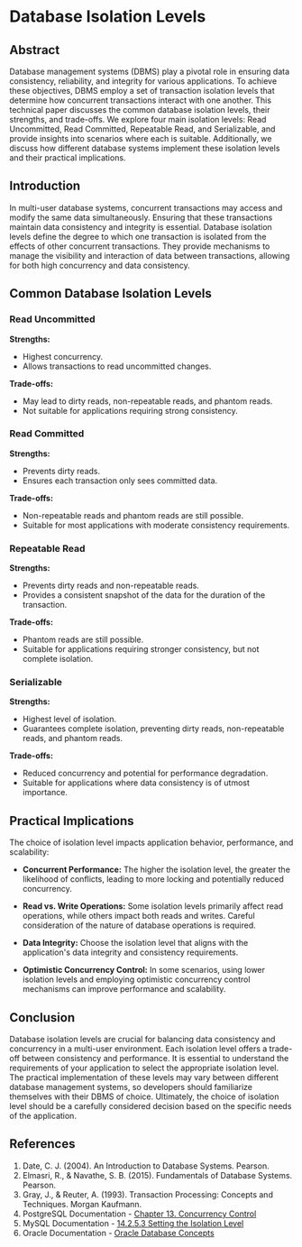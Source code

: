 # Database Isolation Levels

## Abstract

Database management systems (DBMS) play a pivotal role in ensuring data consistency, reliability, and integrity for various applications. To achieve these objectives, DBMS employ a set of transaction isolation levels that determine how concurrent transactions interact with one another. This technical paper discusses the common database isolation levels, their strengths, and trade-offs. We explore four main isolation levels: Read Uncommitted, Read Committed, Repeatable Read, and Serializable, and provide insights into scenarios where each is suitable. Additionally, we discuss how different database systems implement these isolation levels and their practical implications.

## Introduction

In multi-user database systems, concurrent transactions may access and modify the same data simultaneously. Ensuring that these transactions maintain data consistency and integrity is essential. Database isolation levels define the degree to which one transaction is isolated from the effects of other concurrent transactions. They provide mechanisms to manage the visibility and interaction of data between transactions, allowing for both high concurrency and data consistency.

## Common Database Isolation Levels

### Read Uncommitted

**Strengths:**
- Highest concurrency.
- Allows transactions to read uncommitted changes.
  
**Trade-offs:**
- May lead to dirty reads, non-repeatable reads, and phantom reads.
- Not suitable for applications requiring strong consistency.

### Read Committed

**Strengths:**
- Prevents dirty reads.
- Ensures each transaction only sees committed data.

**Trade-offs:**
- Non-repeatable reads and phantom reads are still possible.
- Suitable for most applications with moderate consistency requirements.

### Repeatable Read

**Strengths:**
- Prevents dirty reads and non-repeatable reads.
- Provides a consistent snapshot of the data for the duration of the transaction.

**Trade-offs:**
- Phantom reads are still possible.
- Suitable for applications requiring stronger consistency, but not complete isolation.

### Serializable

**Strengths:**
- Highest level of isolation.
- Guarantees complete isolation, preventing dirty reads, non-repeatable reads, and phantom reads.

**Trade-offs:**
- Reduced concurrency and potential for performance degradation.
- Suitable for applications where data consistency is of utmost importance.


## Practical Implications

The choice of isolation level impacts application behavior, performance, and scalability:

- **Concurrent Performance:** The higher the isolation level, the greater the likelihood of conflicts, leading to more locking and potentially reduced concurrency.

- **Read vs. Write Operations:** Some isolation levels primarily affect read operations, while others impact both reads and writes. Careful consideration of the nature of database operations is required.

- **Data Integrity:** Choose the isolation level that aligns with the application's data integrity and consistency requirements. 

- **Optimistic Concurrency Control:** In some scenarios, using lower isolation levels and employing optimistic concurrency control mechanisms can improve performance and scalability.

## Conclusion

Database isolation levels are crucial for balancing data consistency and concurrency in a multi-user environment. Each isolation level offers a trade-off between consistency and performance. It is essential to understand the requirements of your application to select the appropriate isolation level. The practical implementation of these levels may vary between different database management systems, so developers should familiarize themselves with their DBMS of choice. Ultimately, the choice of isolation level should be a carefully considered decision based on the specific needs of the application.

## References

1. Date, C. J. (2004). An Introduction to Database Systems. Pearson.
2. Elmasri, R., & Navathe, S. B. (2015). Fundamentals of Database Systems. Pearson.
3. Gray, J., & Reuter, A. (1993). Transaction Processing: Concepts and Techniques. Morgan Kaufmann.
4. PostgreSQL Documentation - [Chapter 13. Concurrency Control](https://www.postgresql.org/docs/current/transaction-iso.html)
5. MySQL Documentation - [14.2.5.3 Setting the Isolation Level](https://dev.mysql.com/doc/refman/8.0/en/set-transaction.html)
6. Oracle Documentation - [Oracle Database Concepts](https://docs.oracle.com/en/database/oracle/oracle-database/21/cncpt/c-database-architecture.html)